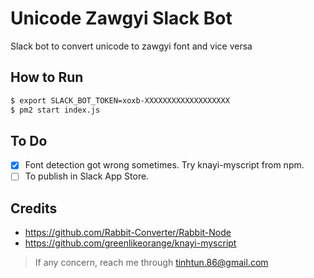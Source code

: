 # Unicode Zawgyi Slack Bot
Slack bot to convert unicode to zawgyi font and vice versa

## How to Run
``` bash
$ export SLACK_BOT_TOKEN=xoxb-XXXXXXXXXXXXXXXXXXX
$ pm2 start index.js
```

## To Do
- [x] Font detection got wrong sometimes. Try knayi-myscript from npm.
- [ ] To publish in Slack App Store.

## Credits
- https://github.com/Rabbit-Converter/Rabbit-Node
- https://github.com/greenlikeorange/knayi-myscript

> If any concern, reach me through tinhtun.86@gmail.com
>

